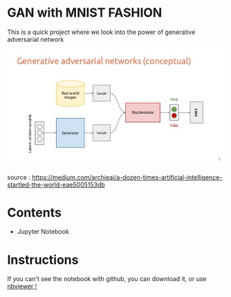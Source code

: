# GAN with MNIST FASHION
This is a quick project where we look into the power of generative adversarial network
![GAN Schema](GAN.jpg)

source : https://medium.com/archieai/a-dozen-times-artificial-intelligence-startled-the-world-eae5005153db

# Contents
- Jupyter Notebook

# Instructions
If you can't see the notebook with github, you can download it, or use <a href=https://nbviewer.jupyter.org/github/cydessole/Make-Money-ML-Project/blob/master/Week_06/GAN_MNIST.ipynb>nbviewer ! </a>
